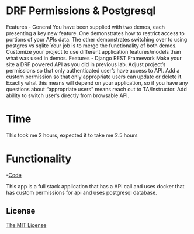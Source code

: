 # DRF Permissions & Postgresql


Features - General
You have been supplied with two demos, each presenting a key new feature.
One demonstrates how to restrict access to portions of your APIs data.
The other demonstrates switching over to using postgres vs sqlite
Your job is to merge the functionality of both demos.
Customize your project to use different application features/models than what was used in demos.
Features - Django REST Framework
Make your site a DRF powered API as you did in previous lab.
Adjust project’s permissions so that only authenticated user’s have access to API.
Add a custom permission so that only appropriate users can update or delete it.
Exactly what this means will depend on your application, so if you have any questions about “appropriate users” means reach out to TA/Instructor.
Add ability to switch user’s directly from browsable API.


# Time 

This took me 2 hours, expected it to take me 2.5 hours 


# Functionality 

-[Code](https://github.com/houseofpython/drf-postgres/tree/77e035819601fa83c005822e6576d1793694c235/thing)

This app is a full stack application that has a API call and uses docker that has custom permissions for api and uses postgresql database. 

## License

[The MIT License](LICENSE)
